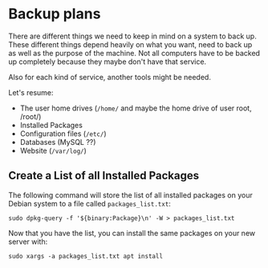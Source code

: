 # Backup plans

There are different things we need to keep in mind on a system to back up. These different things depend heavily on what you want, need to back up as well as the purpose of the machine. Not all computers have to be backed up completely because they maybe don't have that service.

Also for each kind of service, another tools might be needed.

Let's resume:

* The user home drives (`/home/` and maybe the home drive of user root, /root/) 
* Installed Packages
* Configuration files (`/etc/`)
* Databases (MySQL ??)
* Website (`/var/log/`)

## Create a List of all Installed Packages

The following command will store the list of all installed packages on your Debian system to a file called `packages_list.txt`:

```commandline
sudo dpkg-query -f '${binary:Package}\n' -W > packages_list.txt
```

Now that you have the list, you can install the same packages on your new server with:

```commandline
sudo xargs -a packages_list.txt apt install
```